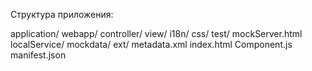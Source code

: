 Cтруктура приложения:

application/
	webapp/
		controller/
		view/
		i18n/
		css/
		test/
			mockServer.html
		localService/
			mockdata/
			ext/
			metadata.xml
		index.html
		Component.js
		manifest.json